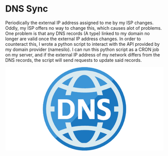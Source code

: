 # DNS Sync
Periodically the external IP address assigned to me by my ISP changes. Oddly, my ISP offers no way to change this, which causes alot of problems. One problem is that any DNS records (A type) linked to my domain no longer are valid once the external IP address changes. In order to counteract this, I wrote a python script to interact with the API provided by my domain provider (namesilo). I can run this python script as a CRON job on my server, and if the external IP address of my network differs from the DNS records, the script will send requests to update said records.

![DNS Logo](https://raw.githubusercontent.com/AncientAbysswalker/Server-Scripts/main/.readme/dns.png "DNS Logo")
